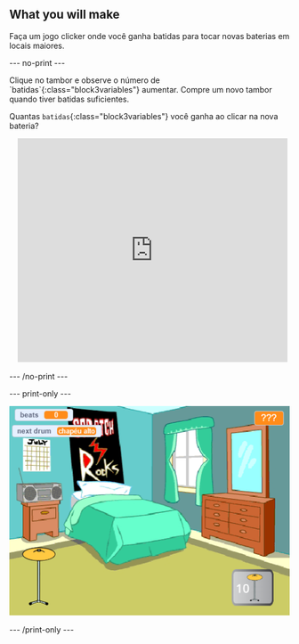 ## What you will make

Faça um jogo clicker onde você ganha batidas para tocar novas baterias em locais maiores.

--- no-print ---

<div style="display: flex; flex-wrap: wrap">
<div style="flex-basis: 175px; flex-grow: 1">  
Clique no tambor e observe o número de `batidas`{:class="block3variables"} aumentar. Compre um novo tambor quando tiver batidas suficientes. 

Quantas `batidas`{:class="block3variables"} você ganha ao clicar na nova bateria?
</div>
<div class="scratch-preview" style="margin-left: 15px;">
  <iframe allowtransparency="true" width="485" height="402" src="https://scratch.mit.edu/projects/embed/522323676/?autostart=false" frameborder="0"></iframe>
</div>
</div>

--- /no-print ---

--- print-only ---

![Projeto concluído](images/showcase_static.png)

--- /print-only ---
